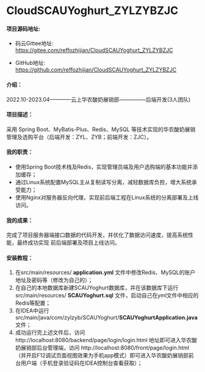 # CloudSCAUYoghurt_ZYLZYBZJC


#### 项目源码地址: 

- 码云Gittee地址: https://gitee.com/reffozhijian/CloudSCAUYoghurt_ZYLZYBZJC

- GitHub地址: https://github.com/reffozhijian/CloudSCAUYoghurt_ZYLZYBZJC


#### 介绍：
2022.10-2023.04————云上华农酸奶展销部—————后端开发(3人团队)
#### 项目描述：
采用 Spring Boot、MyBatis-Plus、Redis、MySQL 等技术实现的华农酸奶展销管理及选购平台（后端开发：ZYL、ZYB；前端开发：ZJC）。
#### 我的职责：
- 使用Spring Boot技术栈及Redis，实现管理员端及用户选购端的基本功能并添加缓存；
- 通过Linux系统配置MySQL主从复制读写分离，减轻数据库负担，增大系统承受能力； 
- 使用Nginx对服务器反向代理，实现前后端工程在Linux系统的分离部署及上线访问。
#### 我的成果：
完成了项目服务器端接口数据的代码开发，并优化了数据访问速度，提高系统性能，最终成功实现
前后端部署及项目上线访问。

#### 安装教程：

1.  在src/main/resources/ **application.yml** 文件中修改Redis、MySQL的账户地址及密码等（修改为自己的）；
2.  在自己的本地数据库新建SCAUYoghurt数据库，并在该数据库下运行src/main/resources/ **SCAUYoghurt.sql** 文件，启动自己在yml文件中相应的Redis等配置；
3.  在IDEA中运行src/main/java/com/zylzyb/SCAUYoghurt/**SCAUYoghurtApplication.java**文件；
4.  成功运行完上述文件后，访问  http://localhost:8080/backend/page/login/login.html  地址即可进入华农酸奶展销部后台管理端，访问
    http://localhost:8080/front/page/login.html  （并开启F12调试页面视图效果为手机app模式）即可进入华农酸奶展销部前台用户端（手机登录验证码在IDEA控制台查看获取）；

